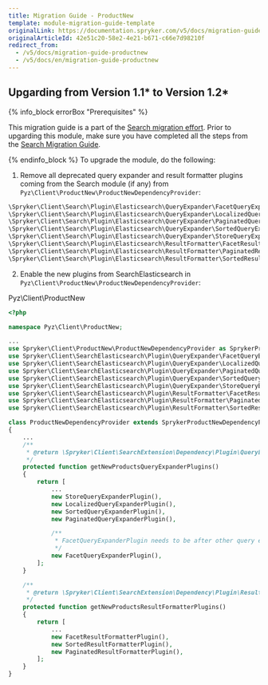 ```yaml
---
title: Migration Guide - ProductNew
template: module-migration-guide-template
originalLink: https://documentation.spryker.com/v5/docs/migration-guide-productnew
originalArticleId: 42e51c20-58e2-4e21-b671-c66e7d98210f
redirect_from:
  - /v5/docs/migration-guide-productnew
  - /v5/docs/en/migration-guide-productnew
---
```


## Upgarding from Version 1.1* to Version 1.2*
{% info_block errorBox "Prerequisites" %}

This migration guide is a part of the [Search migration effort](/docs/scos/dev/migration-concepts/search-migration-concept/search-migration-concept.html). Prior to upgarding this module, make sure you have completed all the steps from the [Search Migration Guide](/docs/scos/dev/module-migration-guides/{{page.version}}/migration-guide-search.html#upgrading-from-version-8-9---to-version-8-10--). 

{% endinfo_block %}
To upgrade the module, do the following:
1. Remove all  deprecated query expander and result formatter plugins coming from the Search module (if any) from `Pyz\Client\ProductNew\ProductNewDependencyProvider`:

```php
\Spryker\Client\Search\Plugin\Elasticsearch\QueryExpander\FacetQueryExpanderPlugin;
\Spryker\Client\Search\Plugin\Elasticsearch\QueryExpander\LocalizedQueryExpanderPlugin;
\Spryker\Client\Search\Plugin\Elasticsearch\QueryExpander\PaginatedQueryExpanderPlugin;
\Spryker\Client\Search\Plugin\Elasticsearch\QueryExpander\SortedQueryExpanderPlugin;
\Spryker\Client\Search\Plugin\Elasticsearch\QueryExpander\StoreQueryExpanderPlugin;
\Spryker\Client\Search\Plugin\Elasticsearch\ResultFormatter\FacetResultFormatterPlugin;
\Spryker\Client\Search\Plugin\Elasticsearch\ResultFormatter\PaginatedResultFormatterPlugin;
\Spryker\Client\Search\Plugin\Elasticsearch\ResultFormatter\SortedResultFormatterPlugin;
```
2. Enable the new plugins from SearchElasticsearch in `Pyz\Client\ProductNew\ProductNewDependencyProvider`:

Pyz\Client\ProductNew
   
```php
<?php

namespace Pyz\Client\ProductNew;

...
use Spryker\Client\ProductNew\ProductNewDependencyProvider as SprykerProductNewDependencyProvider;
use Spryker\Client\SearchElasticsearch\Plugin\QueryExpander\FacetQueryExpanderPlugin;
use Spryker\Client\SearchElasticsearch\Plugin\QueryExpander\LocalizedQueryExpanderPlugin;
use Spryker\Client\SearchElasticsearch\Plugin\QueryExpander\PaginatedQueryExpanderPlugin;
use Spryker\Client\SearchElasticsearch\Plugin\QueryExpander\SortedQueryExpanderPlugin;
use Spryker\Client\SearchElasticsearch\Plugin\QueryExpander\StoreQueryExpanderPlugin;
use Spryker\Client\SearchElasticsearch\Plugin\ResultFormatter\FacetResultFormatterPlugin;
use Spryker\Client\SearchElasticsearch\Plugin\ResultFormatter\PaginatedResultFormatterPlugin;
use Spryker\Client\SearchElasticsearch\Plugin\ResultFormatter\SortedResultFormatterPlugin;

class ProductNewDependencyProvider extends SprykerProductNewDependencyProvider
{
    ...
    /**
     * @return \Spryker\Client\SearchExtension\Dependency\Plugin\QueryExpanderPluginInterface[]
     */
    protected function getNewProductsQueryExpanderPlugins()
    {
        return [
            ...
            new StoreQueryExpanderPlugin(),
            new LocalizedQueryExpanderPlugin(),
            new SortedQueryExpanderPlugin(),
            new PaginatedQueryExpanderPlugin(),

            /**
             * FacetQueryExpanderPlugin needs to be after other query expanders which filters down the results.
             */
            new FacetQueryExpanderPlugin(),
        ];
    }

    /**
     * @return \Spryker\Client\SearchExtension\Dependency\Plugin\ResultFormatterPluginInterface[]
     */
    protected function getNewProductsResultFormatterPlugins()
    {
        return [
            ...
            new FacetResultFormatterPlugin(),
            new SortedResultFormatterPlugin(),
            new PaginatedResultFormatterPlugin(),
        ];
    }
}
```
